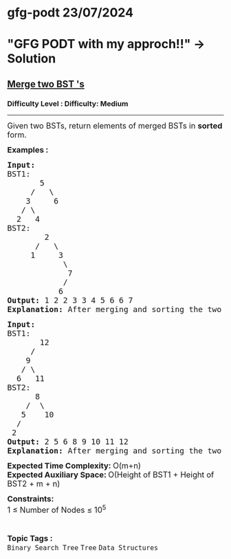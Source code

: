 # gfg-podt 23/07/2024
# "GFG PODT  with my approch!!"  -> Solution


<h2><a href="https://www.geeksforgeeks.org/problems/merge-two-bst-s/1">Merge two BST 's</a></h2><h3>Difficulty Level : Difficulty: Medium</h3><hr><div class="problems_problem_content__Xm_eO"><p><span style="font-size: 18px;">Given two BSTs, return elements of merged BSTs in <strong>sorted </strong>form.</span></p>
<p><span style="font-size: 18px;"><strong>Examples :</strong></span></p>
<pre><span style="font-size: 18px;"><strong>Input:
</strong>BST1:
       5
&nbsp;    /   \
&nbsp;   3     6
&nbsp;  / \
&nbsp; 2   4  
BST2:<strong>
&nbsp;       </strong>2
&nbsp;     /   \
&nbsp;    1     3
&nbsp;           \
&nbsp;            7
&nbsp;           /
&nbsp;          6
<strong>Output: </strong>1 2 2 3 3 4 5 6 6 7<strong>
Explanation: </strong>After merging and sorting the two BST we get 1 2 2 3 3 4 5 6 6 7.</span>
</pre>
<pre><span style="font-size: 18px;"><strong>Input:
</strong>BST1:<strong>
&nbsp;      </strong>12
&nbsp;    /   
&nbsp;   9
&nbsp;  / \ &nbsp;  
&nbsp; 6   11
BST2:<strong>
&nbsp;     </strong>8
&nbsp;   /  \
&nbsp;  5    10
&nbsp; /
&nbsp;2
<strong>Output: </strong>2 5 6 8 9 10 11 12<strong>
Explanation: </strong>After merging and sorting the two BST we get 2 5 6 8 9 10 11 12.</span></pre>
<p><span style="font-size: 18px;"><strong>Expected Time Complexity:&nbsp;</strong>O(m+n)<br><strong>Expected Auxiliary Space:&nbsp;</strong>O(Height of BST1 + Height of BST2 + m + n)</span></p>
<p><span style="font-size: 18px;"><strong>Constraints:</strong><br>1 ≤ Number of Nodes ≤ 10<sup>5</sup></span></p></div><br><p><span style=font-size:18px><strong>Topic Tags : </strong><br><code>Binary Search Tree</code>&nbsp;<code>Tree</code>&nbsp;<code>Data Structures</code>&nbsp;  
